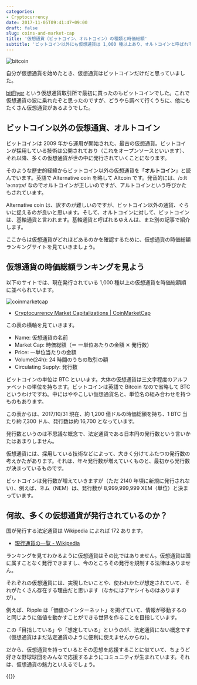 ```yaml
---
categories:
- Cryptocurrency
date: 2017-11-05T09:41:47+09:00
draft: false
slug: coins-and-market-cap
title: '仮想通貨（ビットコイン、オルトコイン）の種類と時価総額'
subtitle: 'ビットコイン以外にも仮想通貨は 1,000 種以上あり、オルトコインと呼ばれています。それらを時価総額ランキングから見ていきましょう。'
---
```


<img src="/images/2017/11/bitcoin.svg" alt="bitcoin">

自分が仮想通貨を始めたとき、仮想通貨はビットコインだけだと思っていました。

<a href="https://bitflyer.jp?bf=hus1mkdt" target="_blank">bitFlyer</a> という仮想通貨取引所で最初に買ったのもビットコインでした。これで仮想通貨の波に乗れたぞと思ったのですが、どうやら調べて行くうちに、他にもたくさん仮想通貨があるようでした。

## ビットコイン以外の仮想通貨、オルトコイン

ビットコインは 2009 年から運用が開始された、最古の仮想通貨。ビットコインが採用している技術は公開されており（これをオープンソースといいます）、それ以降、多くの仮想通貨が世の中に発行されていくことになります。

そのような歴史的経緯からビットコイン以外の仮想通貨を「**オルトコイン**」と読んでいます。英語で Alternative coin を略して Altcoin です。発音的には、/ɔːltˈɚːnəṭɪv/ なのでオルトコインが正しいのですが、アルトコインという呼びかたもされています。

Alternative coin は、訳すのが難しいのですが、ビットコイン以外の通貨、ぐらいに捉えるのが良いと思います。そして、オルトコインに対して、ビットコインは、基軸通貨と言われます。基軸通貨と呼ばれるゆえんは、また別の記事で紹介します。

ここからは仮想通貨がどれほどあるのかを確認するために、仮想通貨の時価総額ランキングサイトを見ていきましょう。

## 仮想通貨の時価総額ランキングを見よう

以下のサイトでは、現在発行されている 1,000 種以上の仮想通貨を時価総額順に並べられています。

<img src="/images/2017/11/cryptocurrency-market-capitalizations.png" alt="coinmarketcap">

- [Cryptocurrency Market Capitalizations | CoinMarketCap](https://coinmarketcap.com/)

この表の横軸を見ていきます。

- Name: 仮想通貨の名前
- Market Cap: 時価総額（＝ 一単位あたりの金額 ✕ 発行数）
- Price: 一単位当たりの金額
- Volume(24h): 24 時間のうちの取引の額
- Circulating Supply: 発行数

ビットコインの単位は BTC といいます。大体の仮想通貨は三文字程度のアルファベットの単位を持ちます。ビットコインは英語で Bitcoin なので省略して BTC というわけですね。中にはややこしい仮想通貨名と、単位名の組み合わせを持つものもあります。

この表からは、2017/10/31 現在、約 1,200 億ドルの時価総額を持ち、1 BTC 当たり約 7,300 ドル、発行数は約 16,700 となっています。

発行数というのは不思議な概念で、法定通貨である日本円の発行数という言いかたはあまりしません。

仮想通貨には、採用している技術などによって、大きく分けてふたつの発行数の考えかたがあります。それは、年々発行数が増えていくものと、最初から発行数が決まっているものです。

ビットコインは発行数が増えていきますが（ただ 2140 年頃に新規に発行されない）、例えば、ネム（NEM）は、発行数が 8,999,999,999 XEM（単位）と決まっています。

## 何故、多くの仮想通貨が発行されているのか？

国が発行する法定通貨は Wikipedia によれば 172 あります。

- [現行通貨の一覧 - Wikipedia](https://ja.wikipedia.org/wiki/%E7%8F%BE%E8%A1%8C%E9%80%9A%E8%B2%A8%E3%81%AE%E4%B8%80%E8%A6%A7)

ランキングを見てわかるように仮想通貨はその比ではありません。仮想通貨は国に属すことなく発行できますし、今のところその発行を規制する法律はありません。

それぞれの仮想通貨には、実現したいことや、使われかたが想定されていて、それがたくさん存在する理由だと思います（なかにはアヤシイものはありますが）。

例えば、Ripple は「価値のインターネット」を掲げていて、情報が移動するのと同じように価値を動かすことができる世界を作ることを目指しています。

この「目指している」や「想定している」というのが、法定通貨にない概念です（仮想通貨はまだ法定通貨のように便利に使えませんからね）。

だから、仮想通貨を持っているとその思想を応援することに似ていて、ちょうど好きな野球球団をみんなで応援するようにコミュニティが生まれています。それは、仮想通貨の魅力といえるでしょう。

{{<cryptocurrency>}}